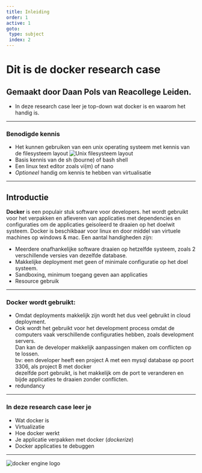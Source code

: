 ```yaml
---
title: Inleiding
order: 1
active: 1
goto:
 type: subject
 index: 2
---
```


# Dit is de docker research case
## Gemaakt door Daan Pols van Reacollege Leiden.

- In deze research case leer je top-down wat docker is en waarom het handig is.


---
### Benodigde kennis  

- Het kunnen gebruiken van een unix operating systeem met kennis van de filesysteem layout
![Unix filesysteem layout](@Standard-unix-filesystem-hierarchy.svg)
- Basis kennis van de sh (bourne) of bash shell
- Een linux text editor zoals vi(m) of nano
- *Optioneel* handig om kennis te hebben van virtualisatie


---
## Introductie  

**Docker** is een populair stuk software voor developers.
het wordt gebruikt voor het verpakken en afleveren van applicaties met dependencies en configuraties
om de applicaties geisoleerd te draaien op het doelwit systeem.
Docker is beschikbaar voor linux en door middel van virtuele machines op windows & mac.
Een aantal handigheden zijn:
- Meerdere onafhankelijke software draaien op hetzelfde systeem, zoals 2 verschillende versies van dezelfde database.
- Makkelijke deployment met geen of minimale configuratie op het doel systeem.
- Sandboxing, minimum toegang geven aan applicaties
- Resource gebruik


---
### Docker wordt gebruikt:

- Omdat deployments makkelijk zijn wordt het dus veel gebruikt in cloud deployment.
- Ook wordt het gebruikt voor het development process omdat de computers vaak verschillende configuraties hebben, zoals development servers.  
	Dan kan de developer makkelijk aanpassingen maken om conflicten op te lossen.  
	bv: een developer heeft een project A met een mysql database op poort 3306, als project B met docker  
	dezelfde port gebruikt, is het makkelijk om de port te veranderen en bijde applicaties te draaien zonder conflicten.
- redundancy


---
### In deze research case leer je

- Wat docker is
- Virtualizatie
- Hoe docker werkt
- Je applicatie verpakken met docker (*dockerize*)
- Docker applicaties te debuggen

---

![docker engine logo](@engine.svg)
